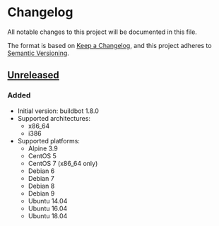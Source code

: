 # Changelog
All notable changes to this project will be documented in this file.

The format is based on [Keep a Changelog](https://keepachangelog.com/en/1.0.0/),
and this project adheres to [Semantic Versioning](https://semver.org/spec/v2.0.0.html).

## [Unreleased]
### Added
- Initial version: buildbot 1.8.0
- Supported architectures:
  - x86_64
  - i386
- Supported platforms:
  - Alpine 3.9
  - CentOS 5
  - CentOS 7 (x86_64 only)
  - Debian 6
  - Debian 7
  - Debian 8
  - Debian 9
  - Ubuntu 14.04
  - Ubuntu 16.04
  - Ubuntu 18.04

[Unreleased]: https://github.com/cjolowicz/docker-buildbot-worker/commits/master
